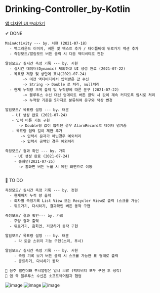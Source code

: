 # Drinking-Controller_by-Kotlin

[앱 디자인 UI 보러가기](https://xd.adobe.com/view/60ebbbf1-3937-4249-83f1-eb39b67fc7c1-35b8/screen/0ca46740-12ed-4ccf-8a70-f8d656cc1de5)  

✔ DONE  
```
MainActivity --- by. 서현 (2021-07-18)
  - 백그라운드 이미지, 버튼 및 텍스트 추가 / 타이틀바에 뒤로가기 액션 추가
  - 측정모드/알람모드 버튼 클릭 시 다음 액티비티로 전환
  
알림모드/ 실시간 측정 기록 --- by. 서현
  - 실시간 데이터(Dynamic) 제외하고 UI 생성 완료 (2021-07-22) 
  - 목표량 저장 및 상단에 표시(2021-07-24)
        -> 이전 액티비티에서 입력받은 값 수신
        -> String -> Double 로 처리, null처리
  - 현재 누적량 크게 출력 및 누적량에 따른 문구 (2021-07-22)
        -> 블루투스 수신 대신 업데이트 버튼 클릭 시 값이 계속 커지도록 임시로 처리
        -> 누적량 기준을 5가지로 분류하여 문구와 색상 변경

알림모드/ 목표량 설정 --- by. 태훈
   - UI 생성 완료 (2021-07-24)  
   - 입력 버튼 기능 구현
      -> Double형 값이 입력된 경우 AlarmRecord로 데이터 넘겨줌
   - 목표량 입력 길이 제한 추가
       -> 입력시 문자가 아닌경우 예외처리
       -> 입력시 공백인 경우 예외처리
      
측정모드/ 결과 확인 --- by. 가희
    - UI 생성 완료 (2021-07-24)
    - 홈화면(2021-07-25)
      -> 홈화면 버튼 누를 시 메인 화면으로 이동
  
```

📌 TO DO
```
측정모드/ 실시간 측정 기록 --- by. 정현
  - 현재까지 누적 량 출력
  - 회차별 측정기록 List View 또는 Recycler View로 출력 (스크롤 가능)
  - 뒤로가기, 다시하기, 결과확인 버튼 동작 구현  

측정모드/ 결과 확인--- by. 가희
  - 주량 결과 출력
  - 뒤로가기, 홈화면, 저장하기 동작 구현  

알림모드/ 목표량 설정 --- by. 태훈
    - 각 토글 스위치 기능 구현(소리, 푸시)

알림모드/ 실시간 측정 기록 --- by. 서현
    - 측정 기록 보기 버튼 클릭 시 스크롤 가능한 표 형태로 출력
    - 종료하기, 다시하기 동작 
      
📢 음주 캘린더와 푸시알람은 일시 보류 (액티비티 모두 구현 후 생각)
📢 앱 측 블루투스 수신은 소프트웨어팀과 협업
```

![image](https://user-images.githubusercontent.com/61939286/126867456-a5347a43-22e2-4c18-815c-d7715527b783.png)
![image](https://user-images.githubusercontent.com/61939286/126867465-91bb26a2-d5f8-4f0d-a37f-f3a3ea59e62c.png)
![image](https://user-images.githubusercontent.com/61939286/126867154-19fa3c43-a289-419d-9c5f-ef1699ae3f3b.png)

